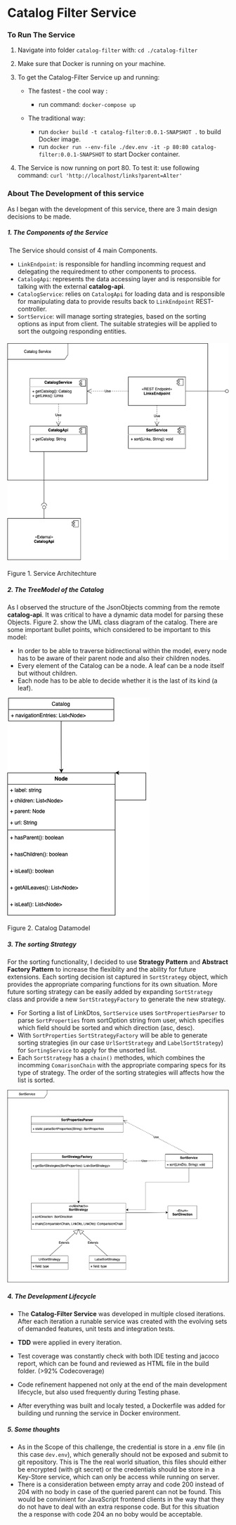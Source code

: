 



# Catalog Filter Service



### To Run The Service

1. Navigate into folder `catalog-filter` with: `cd ./catalog-filter`

2. Make sure that Docker is running on your machine.

3. To get the Catalog-Filter Service up and running:

   - The fastest - the cool way :
     - run command: `docker-compose up`

   - The traditional way:
     - run `docker build -t catalog-filter:0.0.1-SNAPSHOT .` to build Docker image.
     - run `docker run --env-file ./dev.env -it -p 80:80 catalog-filter:0.0.1-SNAPSHOT` to start Docker container.

4. The Service is now running on port 80. To test it: use following command:
     `curl 'http://localhost/links?parent=Alter'` 

### About The Development of this service 

As I began with the development of this service, there are 3 main design decisions to be made. 

##### 1. The Components of the Service

​	The Service should consist of 4 main Components. 

- `LinkEndpoint`: is responsible for handling incomming request and delegating the requiredment to other components to process.
- `CatalogApi`: represents the data accessing layer and is responsible for talking with the external **catalog-api**.
- `CatalogService`: relies on `CatalogApi` for loading data and is responsible for manipulating data to provide results back to `LinkEndpoint` REST-controller.
- `SortService`: will manage sorting strategies, based on the sorting options as input from client. The suitable strategies will be applied to sort the outgoing responding entities.



#### 	![Modules](./Modules.png)

Figure 1. Service Architechture



##### 2. The TreeModel of the Catalog 

As I observed the structure of the JsonObjects comming from the remote **catalog-api**. It was critical to have a dynamic data model for parsing these Objects. Figure 2. show the UML class diagram of the catalog. There are some important bullet points, which considered to be important to this model:

- In order to be able to traverse bidirectional within the model, every node has to be aware of their parent node and also their children nodes. 
- Every element of the Catalog can be a node. A leaf can be a node itself but without children.
- Each node has to be able to decide whether it is the last of its kind (a leaf).



![CatalogModel](./CatalogModel.png)

Figure 2. Catalog Datamodel



##### 3. The sorting Strategy

For the sorting functionality, I decided to use **Strategy Pattern** and **Abstract Factory Pattern** to increase the flexiblity and the ability for future extensions. Each sorting decision ist captured in `SortStrategy` object, which provides the appropriate comparing functions for its own situation. More future sorting strategy can be easily added by expanding `SortStrategy` class and provide a new `SortStrategyFactory` to generate the new strategy.

- For Sorting a list of LinkDtos, `SortService` uses `SortPropertiesParser` to parse `SortProperties` from sortOption string from user, which specifies which field should be sorted and which direction (asc, desc). 
- With `SortProperties` `SortStrategyFactory` will be able to generate sorting strategies (in our case `UrlSortStrategy` and `LabelSortStrategy`) for `SortingService` to apply for the unsorted list.
- Each `SortStrategy` has a `chain()` methodes, which combines the incomming `ComarisonChain` with the appropriate comparing specs for its type of strategy. The order of the sorting strategies will affects how the list is sorted. 



![SortingModule](./SortingModule.png)



##### 4. The Development Lifecycle

- The **Catalog-Filter Service** was developed in multiple closed iterations. After each iteration a runable service was created with the evolving sets of demanded features, unit tests and integration tests. 
- **TDD** were applied in every iteration. 
- Test coverage was constantly check with both IDE testing and jacoco report, which can be found and reviewed as HTML file in the build folder.  (>92% Codecoverage)

- Code refinement happened not only at the end of the main development lifecycle, but also used frequently during Testing phase.
- After everything was built and localy tested, a Dockerfile was added for building und running the service in Docker environment.  



##### 5. Some thoughts

- As in the Scope of this challenge, the credential is store in a .env file (in this case `dev.env`), which generally should not be exposed and submit to git repository. This is The the real world situation, this files should either be encrypted (with git secret) or the credentials should be store in a Key-Store service, which can only be access while running on server.
- There is a consideration between empty array and code 200 instead of 204 with no body in case of the queried parent can not be found. This would be convinient for JavaScript frontend clients in the way that they do not have to deal with an extra response code. But for this situation the a response with code 204 an no boby would be acceptable.
